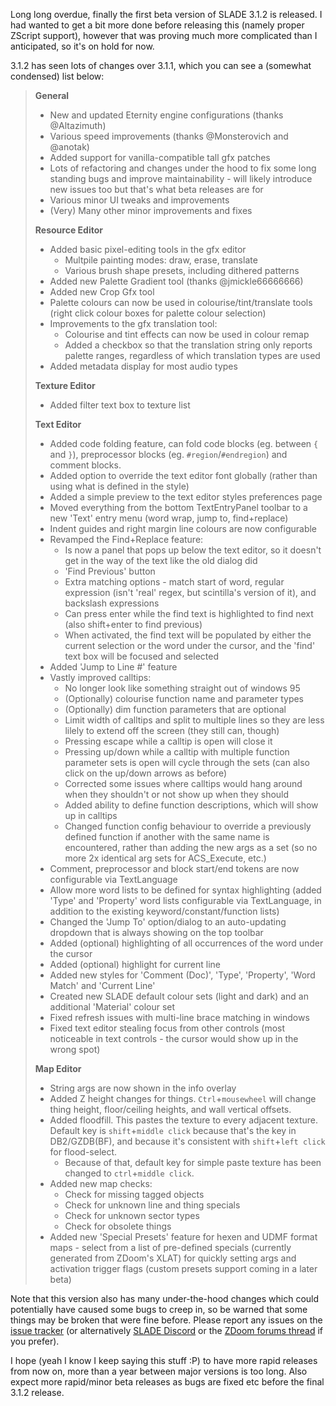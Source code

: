 Long long overdue, finally the first beta version of SLADE 3.1.2 is released. I had wanted to get a bit more done before releasing this (namely proper ZScript support), however that was proving much more complicated than I anticipated, so it's on hold for now.

3.1.2 has seen lots of changes over 3.1.1, which you can see a (somewhat condensed) list below:

> **General**
> - New and updated Eternity engine configurations (thanks @Altazimuth)
> - Various speed improvements (thanks @Monsterovich and @anotak)
> - Added support for vanilla-compatible tall gfx patches
> - Lots of refactoring and changes under the hood to fix some long standing bugs and improve maintainability - will likely introduce new issues too but that's what beta releases are for
> - Various minor UI tweaks and improvements
> - (Very) Many other minor improvements and fixes
> 
> **Resource Editor**
> - Added basic pixel-editing tools in the gfx editor
>   - Multpile painting modes: draw, erase, translate
>   - Various brush shape presets, including dithered patterns
> - Added new Palette Gradient tool (thanks @jmickle66666666)
> - Added new Crop Gfx tool
> - Palette colours can now be used in colourise/tint/translate tools (right click colour boxes for palette colour selection)
> - Improvements to the gfx translation tool:
>   - Colourise and tint effects can now be used in colour remap
>   - Added a checkbox so that the translation string only reports palette ranges, regardless of which translation types are used
> - Added metadata display for most audio types
> 
> **Texture Editor**
> - Added filter text box to texture list
> 
> **Text Editor**
> - Added code folding feature, can fold code blocks (eg. between `{` and `}`), preprocessor blocks (eg. `#region`/`#endregion`) and comment blocks.
> - Added option to override the text editor font globally (rather than using what is defined in the style)
> - Added a simple preview to the text editor styles preferences page
> - Moved everything from the bottom TextEntryPanel toolbar to a new 'Text' entry menu (word wrap, jump to, find+replace)
> - Indent guides and right margin line colours are now configurable
> - Revamped the Find+Replace feature:
>   - Is now a panel that pops up below the text editor, so it doesn't get in the way of the text like the old dialog did
>   - 'Find Previous' button
>   - Extra matching options - match start of word, regular expression (isn't 'real' regex, but scintilla's version of it), and backslash expressions
>   - Can press enter while the find text is highlighted to find next (also shift+enter to find previous)
>   - When activated, the find text will be populated by either the current selection or the word under the cursor, and the 'find' text box will be focused and selected
> - Added 'Jump to Line #' feature
> - Vastly improved calltips:
>   - No longer look like something straight out of windows 95
>   - (Optionally) colourise function name and parameter types
>   - (Optionally) dim function parameters that are optional
>   - Limit width of calltips and split to multiple lines so they are less lilely to extend off the screen (they still can, though)
>   - Pressing escape while a calltip is open will close it
>   - Pressing up/down while a calltip with multiple function parameter sets is open will cycle through the sets (can also click on the up/down arrows as before)
>   - Corrected some issues where calltips would hang around when they shouldn't or not show up when they should
>   - Added ability to define function descriptions, which will show up in calltips
>   - Changed function config behaviour to override a previously defined function if another with the same name is encountered, rather than adding the new args as a set (so no more 2x identical arg sets for ACS_Execute, etc.)
> - Comment, preprocessor and block start/end tokens are now configurable via TextLanguage
> - Allow more word lists to be defined for syntax highlighting (added 'Type' and 'Property' word lists configurable via TextLanguage, in addition to the existing keyword/constant/function lists)
> - Changed the 'Jump To' option/dialog to an auto-updating dropdown that is always showing on the top toolbar
> - Added (optional) highlighting of all occurrences of the word under the cursor
> - Added (optional) highlight for current line
> - Added new styles for 'Comment (Doc)', 'Type', 'Property', 'Word Match' and 'Current Line'
> - Created new SLADE default colour sets (light and dark) and an additional 'Material' colour set
> - Fixed refresh issues with multi-line brace matching in windows
> - Fixed text editor stealing focus from other controls (most noticeable in text controls - the cursor would show up in the wrong spot)
> 
> **Map Editor**
> - String args are now shown in the info overlay
> - Added Z height changes for things. `Ctrl`+`mousewheel` will change thing height, floor/ceiling heights, and wall vertical offsets.
> - Added floodfill. This pastes the texture to every adjacent texture. Default key is `shift`+`middle click` because that's the key in DB2/GZDB(BF), and because it's consistent with `shift`+`left click` for flood-select.
>   - Because of that, default key for simple paste texture has been changed to `ctrl`+`middle click`.
> - Added new map checks:
>   - Check for missing tagged objects
>   - Check for unknown line and thing specials
>   - Check for unknown sector types
>   - Check for obsolete things
> - Added new 'Special Presets' feature for hexen and UDMF format maps - select from a list of pre-defined specials (currently generated from ZDoom's XLAT) for quickly setting args and activation trigger flags (custom presets support coming in a later beta)

Note that this version also has many under-the-hood changes which could potentially have caused some bugs to creep in, so be warned that some things may be broken that were fine before. Please report any issues on the [issue tracker](https://github.com/sirjuddington/SLADE/issues) (or alternatively [SLADE Discord](https://discord.gg/CSCsycS) or the [ZDoom forums thread](https://forum.zdoom.org/viewtopic.php?f=44&t=24955) if you prefer).

I hope (yeah I know I keep saying this stuff :P) to have more rapid releases from now on, more than a year between major versions is too long. Also expect more rapid/minor beta releases as bugs are fixed etc before the final 3.1.2 release.
